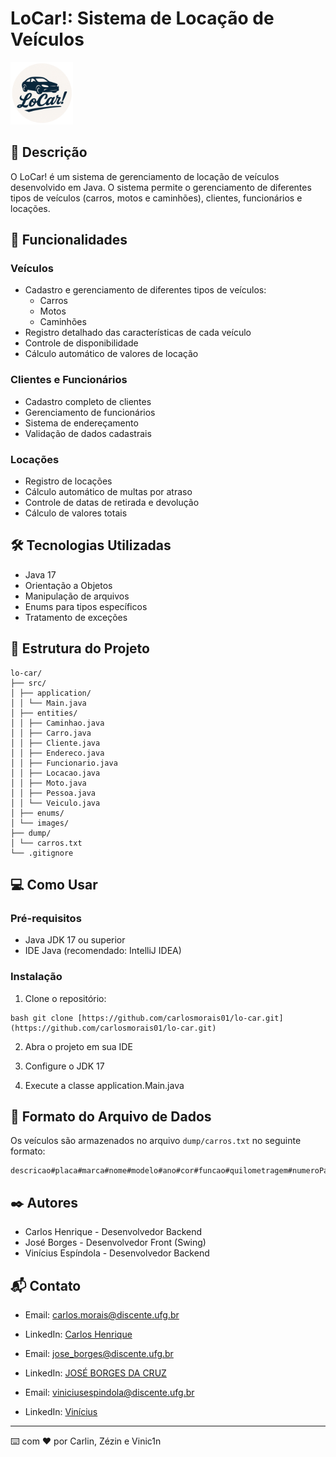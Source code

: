 # LoCar!: Sistema de Locação de Veículos

<img src="src/images/logo.png" width="100" alt="Logo" />

## 📝 Descrição
O LoCar! é um sistema de gerenciamento de locação de veículos desenvolvido em Java. O sistema permite o gerenciamento de diferentes tipos de veículos (carros, motos e caminhões), clientes, funcionários e locações.

## 🚗 Funcionalidades

### Veículos
- Cadastro e gerenciamento de diferentes tipos de veículos:
  - Carros
  - Motos
  - Caminhões
- Registro detalhado das características de cada veículo
- Controle de disponibilidade
- Cálculo automático de valores de locação

### Clientes e Funcionários
- Cadastro completo de clientes
- Gerenciamento de funcionários
- Sistema de endereçamento
- Validação de dados cadastrais

### Locações
- Registro de locações
- Cálculo automático de multas por atraso
- Controle de datas de retirada e devolução
- Cálculo de valores totais

## 🛠️ Tecnologias Utilizadas
- Java 17
- Orientação a Objetos
- Manipulação de arquivos
- Enums para tipos específicos
- Tratamento de exceções

## 📁 Estrutura do Projeto
```
lo-car/ 
├── src/ 
│ ├── application/ 
│ │ └── Main.java 
│ ├── entities/ 
│ │ ├── Caminhao.java 
│ │ ├── Carro.java 
│ │ ├── Cliente.java 
│ │ ├── Endereco.java 
│ │ ├── Funcionario.java 
│ │ ├── Locacao.java 
│ │ ├── Moto.java 
│ │ ├── Pessoa.java 
│ │ └── Veiculo.java 
│ ├── enums/ 
│ └── images/ 
├── dump/ 
│ └── carros.txt 
└── .gitignore

``` 

## 💻 Como Usar

### Pré-requisitos
- Java JDK 17 ou superior
- IDE Java (recomendado: IntelliJ IDEA)

### Instalação
1. Clone o repositório:
```
bash git clone [https://github.com/carlosmorais01/lo-car.git](https://github.com/carlosmorais01/lo-car.git)
``` 

2. Abra o projeto em sua IDE

3. Configure o JDK 17

4. Execute a classe application.Main.java

## 📄 Formato do Arquivo de Dados
Os veículos são armazenados no arquivo `dump/carros.txt` no seguinte formato:
```
descricao#placa#marca#nome#modelo#ano#cor#funcao#quilometragem#numeroPassageiros#consumo#velocidadeMax#automatico#combustivel#tracao#assentos#airBag#caminhoFoto#potencia#vidroEletrico#arCondicionado#multimidia#usb#vidroFume#peso#engate#direcaoHidraulica#valorDiario#portas#aerofolio
```

## ✒️ Autores
- Carlos Henrique - Desenvolvedor Backend
- José Borges - Desenvolvedor Front (Swing)
- Vinícius Espíndola - Desenvolvedor Backend

## 📬 Contato
- Email: carlos.morais@discente.ufg.br
- LinkedIn: [Carlos Henrique](https://www.linkedin.com/in/carlos-henrique-alves-morais/)


- Email: jose_borges@discente.ufg.br
- LinkedIn: [JOSÉ BORGES DA CRUZ](https://www.linkedin.com/in/josé-borges-da-cruz-3a7284369/)


- Email: viniciusespindola@discente.ufg.br
- LinkedIn: [Vinícius](https://www.linkedin.com/in/viniciusespindola1011/)

---
⌨️ com ❤️ por Carlin, Zézin e Vinic1n